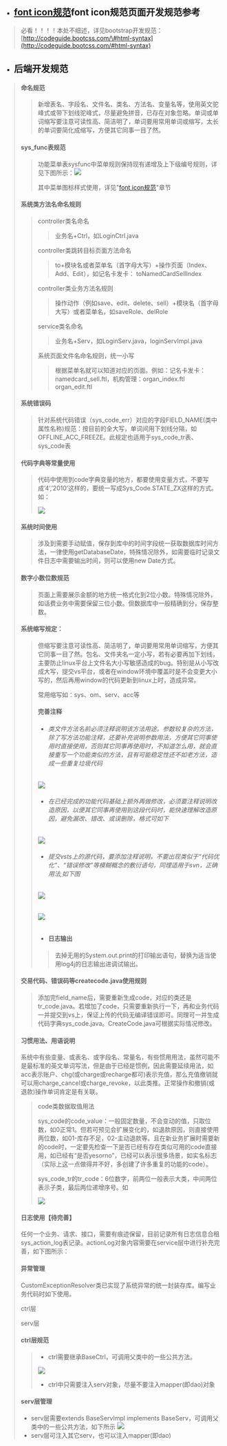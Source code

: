* ## [font icon规范](/kai-fa-gui-fan/qian-duan-kai-fa-gui-fan.md)font icon规范页面开发规范参考

> 必看！！！！本处不细述，详见bootstrap开发规范： [http://codeguide.bootcss.com/\#html-syntax](http://codeguide.bootcss.com/#html-syntax)

* ## 后端开发规范

> #### 命名规范
>
> > 新增表名、字段名、文件名、类名、方法名、变量名等，使用英文驼峰式或带下划线驼峰式，尽量避免拼音，已存在对象忽略。单词或单词缩写要注意可读性高、简洁明了，单词要用常用单词或缩写，太长的单词要简化成缩写，方便其它同事一目了然。
>
> #### sys\_func表规范
>
> > 功能菜单表sysfunc中菜单规则保持现有递增及上下级编号规则，详见下图所示：![](/assets/sys_func.png)
> >
> > 其中菜单图标样式使用，详见"[font icon规范](/kai-fa-gui-fan/qian-duan-kai-fa-gui-fan.md)"章节
>
> #### 系统类方法名命名规则
>
> > controller类名命名
> >
> > > 业务名+Ctrl，如LoginCtrl.java
> >
> > controller类跳转目标页面方法命名
> >
> > > to+模块名或者菜单名（首字母大写）+操作页面（Index、Add、Edit），如记名卡发卡： toNamedCardSellIndex
> >
> > controller类业务方法名规则
> >
> > > 操作动作（例如save、edit、delete、sell）+模块名（首字母大写）或者菜单名，如saveRole、delRole
> >
> > service类名命名
> >
> > > 业务名+Serv，如LoginServ.java，loginServImpl.java
> >
> > 系统页面文件名命名规则，统一小写
> >
> > > 根据菜单名就可以知道对应的页面。例如：记名卡发卡：namedcard\_sell.ftl，机构管理：organ\_index.ftl   organ\_edit.ftl
>
> #### 系统错误码
>
> > 针对系统代码错误（sys\_code\_err）对应的字段FIELD\_NAME\(类中属性名称\)规范：按目前的全大写，单词间用下划线分隔，如OFFLINE\_ACC\_FREEZE。此规定也适用于sys\_code\_tr表、sys\_code表
>
> #### 代码字典等常量使用
>
> > 代码中使用到code字典变量的地方，都要使用变量方式，不要写成’4’,’2010’这样的，要统一写成Sys\_Code.STATE\_ZX这样的方式。如：
> >
> > ![](/assets/sys_code.png)
>
> #### 系统时间使用
>
> > 涉及到需要手动赋值，保存到库中的时间字段统一获取数据库时间方法，一律使用getDatabaseDate，特殊情况除外，如需要临时记录文件日志中需要输出时间，则可以使用new Date方式。
>
> #### 数字小数位数规范
>
> > 页面上需要展示金额的地方统一格式化到2位小数。特殊情况除外，如话费业务中需要保留三位小数。但数据库中一般精确到分，保存整数。
>
> #### 系统缩写规定：
>
> > 但缩写要注意可读性高、简洁明了，单词要用常用单词缩写，方便其它同事一目了然。包名、文件夹名一定小写，若有必要再加下划线，主要防止linux平台上文件名大小写敏感造成的bug。特别是从小写改成大写，提交vs平台，或者在window环境中覆盖时是不会变更大小写的，然后再用window的代码更新到linux上时，造成异常。
> >
> > 常用缩写如：sys、om、serv、acc等
> >
> > #### 完善注释
> >
> > * ###### 类文件方法名前必须注释说明该方法用途。参数较复杂的方法，除了写方法功能注释，还要补充说明参数用法，方便其它同事使用时直接使用，否则其它同事再使用时，不知道怎么用，就会直接重写一个功能类似的方法，且有可能稳定性还不如老方法，造成一些重复垃圾代码
> >
> > ![](/assets/comment.png)
> >
> > * ###### 在已经完成的功能代码基础上额外再做修改，必须要注释说明改造原因，以便其它同事再使用到这段代码时，能快速理解改造原因，避免漏改、错改、或误删除，格式可如下
> >
> > ![](/assets/comment2.png)
> >
> > * ###### 提交vsts上的源代码，要添加注释说明，不要出现类似于“代码优化”、“错误修改”等模糊概念的敷衍语句，同理适用于svn，正确用法,如下图
> >
> > ###### ![](/assets/vsts_comment.png)
> >
> > ###### ![](/assets/vsts_comment2.png)
> >
> > * #### 日志输出
> >
> > > 去掉无用的System.out.print的打印输出语句，替换为适当使用log4j的日志输出进调试输出。
>
> #### 交易代码、错误码等createcode.java使用规则
>
> > 添加完field\_name后，需要重新生成code，对应的类还是tr\_code.java。若增加了code，只需要重新执行一下，再和业务代码一并提交到vs上，保证上传的代码无编译错误即可。同理可一并生成代码字典sys\_code.java。CreateCode.java可根据实际情况修改。
>
> #### 习惯用法、用语说明
>
> 系统中有些变量、或表名、或字段名、常量名，有些惯用用法，虽然可能不是最标准的英文单词写法，但是由于已经是惯例，因此需要延续用法，如acc表示账户、chg\(或charge或recharge都可\)表示充值，那么充值撤销就可以用charge\_cancel或charge\_revoke，以此类推。正常操作和撤销\(或退款\)操作单词肯定是有关联。
>
> > code类数据取值用法
> >
> > sys\_code的code\_value：一般固定数量，不会变动的值，只取位数，如0正常1。但若可预见会扩展变化的，如退款原因，则直接使用两位数，如01-库存不足，02-主动退款等。且在新业务扩展时需要新的code时，一定要先检查一下是否已经有存在类似可用的code直接用，如已经有“是否yesorno”，已经可以表示很多场景，如实名标志（实际上这一点做得并不好，多创建了许多重复的功能的code）。
> >
> > sys\_code\_tr的tr\_code：6位数字，前两位一般表示大类，中间两位表示子类，最后两位递增序号。如
> >
> > ![](/assets/tr_code.png)
>
> #### 日志使用【待完善】
>
> 任何一个业务、请求、接口，需要有痕迹保留，目前记录所有日志信息合租sys\_action\_log表记录。actionLog对象内容需要在service层中进行补充完善，如下图所示：
>
> #### 异常管理
>
> CustomExceptionResolver类已实现了系统异常的统一封装存库。编写业务代码时如下使用。
>
> ctrl层
>
> serv层
>
> #### ctrl层规范
>
> > * ctrl需要继承BaseCtrl，可调用父类中的一些公共方法。
> >
> > ![](/assets/ctrl_01.png)
> >
> > * ctrl中只需要注入serv对象，尽量不要注入mapper\(即dao\)对象
>
> #### serv层管理
>
> * serv层需要extends BaseServImpl  implements  BaseServ，可调用父类中的一些公共方法，如下所示
>   ![](/assets/serv01.png)
> * serv层可注入其它serv，也可以注入mapper\(即dao\)



